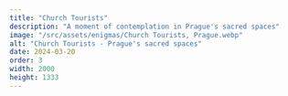 ```yaml
---
title: "Church Tourists"
description: "A moment of contemplation in Prague's sacred spaces"
image: "/src/assets/enigmas/Church Tourists, Prague.webp"
alt: "Church Tourists - Prague's sacred spaces"
date: 2024-03-20
order: 3
width: 2000
height: 1333
---
```

